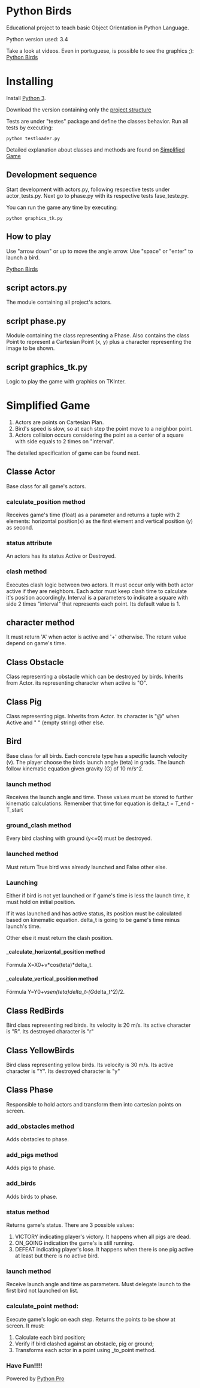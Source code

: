 Python Birds
===========

Educational project to teach basic Object Orientation in Python Language.

Python version used: 3.4

Take a look at videos. Even in portuguese, is possible to see the graphics ;): [Python Birds](https://www.youtube.com/watch?v=b899h0lNd7U&list=PLA05yVJtRWYTm0sIa6n56UpCjCsR5ekla)

# Installing

Install [Python 3](https://www.python.org/download/).

Download the version containing only the [project structure](https://github.com/pythonprobr/pythonbirds-en/archive/training.zip)

Tests are under "testes" package and define the classes behavior.
Run all tests by executing:

    python testloader.py
    
Detailed explanation about classes and methods are found on [Simplified Game](#simplified-game)

## Development sequence

Start development with actors.py, following respective tests under actor_tests.py.
Next go to phase.py with its respective tests fase_teste.py.

You can run the game any time by executing:

    python graphics_tk.py

## How to play

Use "arrow down" or up to move the angle arrow. Use "space" or "enter" to launch a bird.
 
[Python Birds](https://www.youtube.com/watch?v=b899h0lNd7U&list=PLA05yVJtRWYTm0sIa6n56UpCjCsR5ekla)

## script actors.py

The module containing all project's actors.

## script phase.py

Module containing the class representing a Phase. Also contains the class Point to represent a Cartesian Point (x, y) plus a character representing the image to be shown.

## script graphics_tk.py

Logic to play the game with graphics on TKInter.


# Simplified Game

1. Actors are points on Cartesian Plan. 
2. Bird's speed is slow, so at each step the point move to a neighbor point.
3. Actors collision occurs considering the point as a center of a square with side equals to 2 times on "interval".

The detailed specification of game can be found next.

## Classe Actor

Base class for all game's actors.

### calculate_position method

Receives game's time (float) as a parameter and  returns a tuple with 2 elements: horizontal position(x) as the first element and
 vertical position (y) as second.


### status attribute

An actors has its status Active or Destroyed.
 
### clash method

Executes clash logic between two actors. It must occur only with both actor active if they are neighbors. Each actor
must keep clash time to calculate it's position accordingly.
Interval is a parameters to indicate a square with side 2 times "interval" that represents each point.
Its default value is 1.

## character method

It must return 'A' when actor is active and '+' otherwise. The return value depend on game's time.

## Class Obstacle

Class representing a obstacle which can be destroyed by birds. Inherits from Actor. its representing character when active is 
"O".


## Class Pig

Class representing pigs. Inherits from  Actor. Its character is "@" when Active and " " (empty string) other else.

## Bird

Base class for all birds. Each concrete type has a specific launch velocity (v). The player choose the birds launch angle (teta) in grads. 
The launch follow kinematic equation given gravity (G) of 10 m/s^2.

### launch method

Receives the launch angle and time. These values must be stored to further kinematic calculations.
Remember that time for equation is delta_t = T_end - T_start


### ground_clash method

Every bird clashing with ground (y<=0) must be destroyed.

### launched method

Must return True bird was already launched and False other else.

### Launching

Either if bird is not yet launched or if game's time is less the launch time, it must hold on initial position.
  
If it was launched and has active status, its position must be calculated based on kinematic equation.
delta_t is going to be game's time minus launch's time.
  
Other else it must return the clash position.

#### _calculate_horizontal_position method

Formula X=X0+v*cos(teta)*delta_t.

#### _calculate_vertical_position method

Fórmula Y=Y0+v*sen(teta)delta_t-(G*delta_t^2)/2.
    

## Class RedBirds

Bird class representing red birds. Its velocity is 20 m/s. Its active character is "R". Its destroyed character is "r"

## Class YellowBirds

Bird class representing yellow birds. Its velocity is 30 m/s. Its active character is "Y". Its destroyed character is "y"

## Class Phase

Responsible to hold actors and transform them into cartesian points on screen.

### add_obstacles method

Adds obstacles to phase.

### add_pigs  method

Adds pigs to phase.

### add_birds

Adds birds to phase.

### status method

Returns game's status. There are 3 possible values:

1. VICTORY indicating player's victory. It happens when all pigs are dead.
2. ON_GOING indication the game's is still running.
3. DEFEAT indicating player's lose. It happens when there is one pig active at least but there is no active bird.


### launch method

Receive launch angle and time as parameters. Must delegate launch to the first bird not launched on list.

### calculate_point method:

Execute game's logic on each step. Returns the points to be show at screen. 
It must:

1. Calculate each bird position;
2. Verify if bird clashed against an obstacle, pig or ground;
2. Transforms each actor in a point using _to_point method.

### Have Fun!!!!

Powered by [Python Pro](http://adm.python.pro.br)